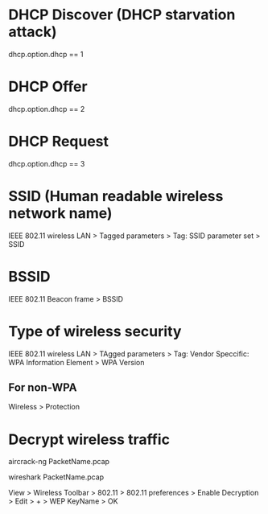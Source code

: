 # DHCP Discover (DHCP starvation attack)

dhcp.option.dhcp == 1

# DHCP Offer

dhcp.option.dhcp == 2

# DHCP Request

dhcp.option.dhcp == 3

# SSID (Human readable wireless network name)

IEEE 802.11 wireless LAN > Tagged parameters > Tag: SSID parameter set > SSID

# BSSID

IEEE 802.11 Beacon frame > BSSID

# Type of wireless security

IEEE 802.11 wireless LAN > TAgged parameters > Tag: Vendor Speccific: WPA Information Element > WPA Version

## For non-WPA

Wireless > Protection

# Decrypt wireless traffic

aircrack-ng PacketName.pcap

wireshark PacketName.pcap

View > Wireless Toolbar > 802.11 > 802.11 preferences > Enable Decryption > Edit > +  > WEP KeyName > OK 
